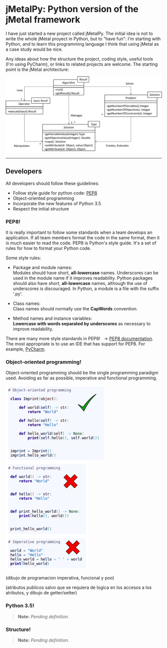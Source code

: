 # jMetalPy: Python version of the jMetal framework

I have just started a new project called jMetalPy. The initial idea is not to write the whole jMetal proyect in Python, but to "have fun": I'm starting with Python, and to learn this programming language I think that using jMetal as a case study would be nice.

Any ideas about how the structure the project, coding style, useful tools (I'm using PyCharm), or links to related projects are welcome. The starting point is the jMetal architecture:

![jMetal architecture](resources/jMetal5UML.png)

---

## Developers

All developers should follow these guidelines:

  - Follow style guide for python code: [PEP8](https://www.python.org/dev/peps/pep-0008)
  - Object-oriented programming
  - Incorporate the new features of Python 3.5
  - Respect the initial structure


### PEP8!

It is really important to follow some standards when a team develops an application. If all team members format the code in the same format, then it is much easier to read the code. PEP8 is Python's style guide. It's a set of rules for how to format your Python code.

Some style rules:

  - Package and module names: <br/>
Modules should have short, **all-lowercase** names. Underscores can be used in the module name if it improves readability. Python packages should also have short, **all-lowercase** names, although the use of underscores is discouraged. In Python, a module is a file with the suffix '.py'.

  - Class names: <br/>
Class names should normally use the **CapWords** convention. 

  - Method names and instance variables: <br/>
**Lowercase with words separated by underscores** as necessary to improve readability. 

There are many more style standards in PEP8! &nbsp; &rarr; [PEP8 documentation](https://www.python.org/dev/peps/pep-0008). </br>
The most appropriate is to use an IDE that has support for PEP8. For example, [PyCharm](https://www.jetbrains.com/pycharm/).

### Object-oriented programming!

Object-oriented programming should be the single programming paradigm used. Avoiding as far as possible, imperative and functional programming.

![jMetal architecture](resources/python_poo_programming.png)
![jMetal architecture](resources/python_functional_programming.png)
![jMetal architecture](resources/python_imperative_programming.png)


(dibujo de programacion imperativa, funcional y poo)

(atributos publicos salvo que se requiera de logica en los accesos a los atributos, y dibujo de getter/setter)


### Python 3.5!

> **Note:** <i>Pending definition.</i>

### Structure!

> **Note:** <i>Pending definition.</i>

